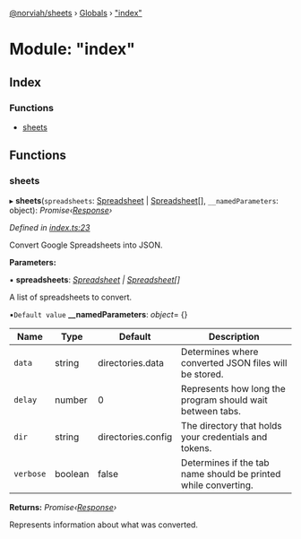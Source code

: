 [@norviah/sheets](../README.md) › [Globals](../globals.md) › ["index"](_index_.md)

# Module: "index"

## Index

### Functions

* [sheets](_index_.md#sheets)

## Functions

###  sheets

▸ **sheets**(`spreadsheets`: [Spreadsheet](../interfaces/_types_spreadsheet_.spreadsheet.md) | [Spreadsheet](../interfaces/_types_spreadsheet_.spreadsheet.md)[], `__namedParameters`: object): *Promise‹[Response](../interfaces/_types_response_.response.md)›*

*Defined in [index.ts:23](https://github.com/Norviah/sheets/blob/69bd333/src/index.ts#L23)*

Convert Google Spreadsheets into JSON.

**Parameters:**

▪ **spreadsheets**: *[Spreadsheet](../interfaces/_types_spreadsheet_.spreadsheet.md) | [Spreadsheet](../interfaces/_types_spreadsheet_.spreadsheet.md)[]*

A list of spreadsheets to convert.

▪`Default value`  **__namedParameters**: *object*= {}

Name | Type | Default | Description |
------ | ------ | ------ | ------ |
`data` | string | directories.data | Determines where converted JSON files will be stored. |
`delay` | number | 0 | Represents how long the program should wait between tabs. |
`dir` | string | directories.config | The directory that holds your credentials and tokens. |
`verbose` | boolean | false | Determines if the tab name should be printed while converting. |

**Returns:** *Promise‹[Response](../interfaces/_types_response_.response.md)›*

Represents information about what was converted.
